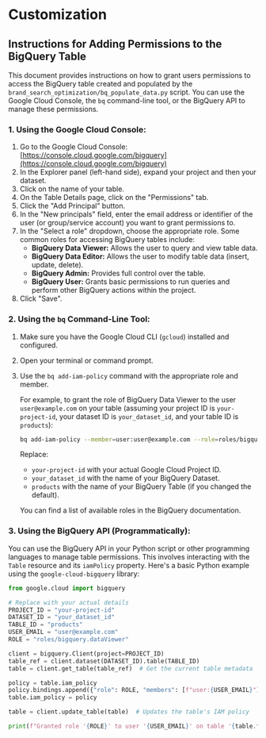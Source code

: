 # Customization

## Instructions for Adding Permissions to the BigQuery Table

This document provides instructions on how to grant users permissions to access the BigQuery table created and populated by the `brand_search_optimization/bq_populate_data.py` script. You can use the Google Cloud Console, the `bq` command-line tool, or the BigQuery API to manage these permissions.

### 1. Using the Google Cloud Console:

1.  Go to the Google Cloud Console: [https://console.cloud.google.com/bigquery](https://console.cloud.google.com/bigquery)
2.  In the Explorer panel (left-hand side), expand your project and then your dataset.
3.  Click on the name of your table.
4.  On the Table Details page, click on the "Permissions" tab.
5.  Click the "Add Principal" button.
6.  In the "New principals" field, enter the email address or identifier of the user (or group/service account) you want to grant permissions to.
7.  In the "Select a role" dropdown, choose the appropriate role. Some common roles for accessing BigQuery tables include:
    * **BigQuery Data Viewer:** Allows the user to query and view table data.
    * **BigQuery Data Editor:** Allows the user to modify table data (insert, update, delete).
    * **BigQuery Admin:** Provides full control over the table.
    * **BigQuery User:** Grants basic permissions to run queries and perform other BigQuery actions within the project.
8.  Click "Save".

### 2. Using the `bq` Command-Line Tool:

1.  Make sure you have the Google Cloud CLI (`gcloud`) installed and configured.
2.  Open your terminal or command prompt.
3.  Use the `bq add-iam-policy` command with the appropriate role and member.

    For example, to grant the role of BigQuery Data Viewer to the user `user@example.com` on your table (assuming your project ID is `your-project-id`, your dataset ID is `your_dataset_id`, and your table ID is `products`):

    ```bash
    bq add-iam-policy --member=user:user@example.com --role=roles/bigquery.dataViewer your-project-id:your_dataset_id.products
    ```

    Replace:
    * `your-project-id` with your actual Google Cloud Project ID.
    * `your_dataset_id` with the name of your BigQuery Dataset.
    * `products` with the name of your BigQuery Table (if you changed the default).

    You can find a list of available roles in the BigQuery documentation.

### 3. Using the BigQuery API (Programmatically):

You can use the BigQuery API in your Python script or other programming languages to manage table permissions. This involves interacting with the `Table` resource and its `iamPolicy` property. Here's a basic Python example using the `google-cloud-bigquery` library:

```python
from google.cloud import bigquery

# Replace with your actual details
PROJECT_ID = "your-project-id"
DATASET_ID = "your_dataset_id"
TABLE_ID = "products"
USER_EMAIL = "user@example.com"
ROLE = "roles/bigquery.dataViewer"

client = bigquery.Client(project=PROJECT_ID)
table_ref = client.dataset(DATASET_ID).table(TABLE_ID)
table = client.get_table(table_ref)  # Get the current table metadata

policy = table.iam_policy
policy.bindings.append({"role": ROLE, "members": [f"user:{USER_EMAIL}"]})
table.iam_policy = policy

table = client.update_table(table)  # Updates the table's IAM policy

print(f"Granted role '{ROLE}' to user '{USER_EMAIL}' on table '{table.full_table_id}'.")
```